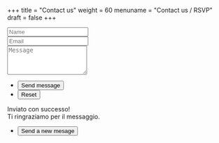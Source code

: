 +++
title = "Contact us"
weight = 60
menuname = "Contact us / RSVP"
draft = false
+++

<form id="contactform" method="post" action="https://formspree.io/marinagioelesposi@gmail.com">
	<div class="field half first">
		<input type="text" name="name" id="name" placeholder="Name"/>
	</div>
	<div class="field half">
		<input type="email" id="email" name="email" placeholder="Email">
	</div>
	<div class="field">
		<textarea name="message" id="message" rows="4" placeholder="Message"></textarea>
	</div>
	<ul class="actions">
		<li><input type="submit" value="Send message" class="special" /></li>
		<li><input type="reset" value="Reset" /></li>
	</ul>
	<input type="hidden" name="_next" value="?sent#formspree" />
	<input type="hidden" name="_subject" value="Subject for your mail like new message" />
	<input type="text" name="_gotcha" style="display:none" />
</form>
<span id="contactformsent">Inviato con successo! <br>
Ti ringraziamo per il messaggio.<br>
</span>
<form id="contactform2">
	<ul class="actions">
		<li><input type="submit" value="Send a new mesage" class="special" /></li>
	</ul>
	<input type="hidden" name="_next" value="#formspree" />
	<input type="text" name="_gotcha" style="display:none" />
</form>




<script>
$(document).ready(function($) { 
    $(function(){
        if (window.location.search == "?sent") {
        	$('#contactform').hide();
			$('#contactformsent').show();
			$('#contactform2').show();
        } else {
			$('#contactformsent').hide();
			$('#contactform').show();
			$('#contactform2').hide();
        }
    });
});
</script>
